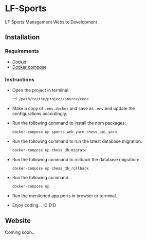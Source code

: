 # LF-Sports

LF Sports Management Website Development

## Installation

### Requirements

* [Docker](https://www.docker.com/)
* [Docker compose](https://docs.docker.com/compose/)

### Instructions

* Open the project in terminal:

  ```bash
  cd /path/to/the/project/source/code
  ```

* Make a copy of `.env.docker` and save as `.env` and update the configurations accordingly.

* Run the following command to install the npm packages:

  ```bash
  docker-compose up sports_web_yarn chess_api_yarn
  ```

* Run the following command to run the latest database migration:

  ```bash
  docker-compose up chess_db_migrate
  ```

* Run the following command to rollback the database migration:

  ```bash
  docker-compose up chess_db_rollback
  ```

* Run the following command:

  ```bash
  docker-compose up
  ```

* Run the mentioned app ports in browser or terminal.

* Enjoy coding... :D:D:D

## Website

Coming soon...
